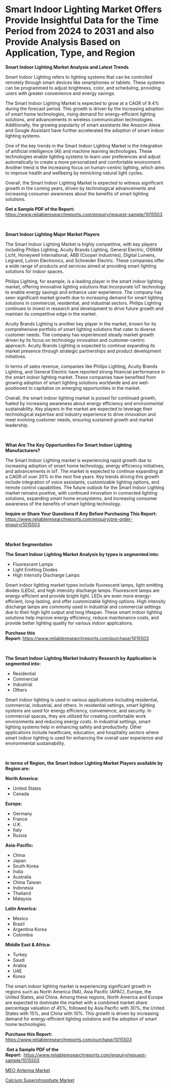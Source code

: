 <p><h1>Smart Indoor Lighting Market Offers Provide Insightful Data for the Time Period from 2024 to 2031 and also Provide Analysis Based on Application, Type, and Region</h1></p><p><strong>Smart Indoor Lighting Market Analysis and Latest Trends</strong></p>
<p><p>Smart Indoor Lighting refers to lighting systems that can be controlled remotely through smart devices like smartphones or tablets. These systems can be programmed to adjust brightness, color, and scheduling, providing users with greater convenience and energy savings.</p><p>The Smart Indoor Lighting Market is expected to grow at a CAGR of 9.4% during the forecast period. This growth is driven by the increasing adoption of smart home technologies, rising demand for energy-efficient lighting solutions, and advancements in wireless communication technologies. Additionally, the growing popularity of smart assistants like Amazon Alexa and Google Assistant have further accelerated the adoption of smart indoor lighting systems.</p><p>One of the key trends in the Smart Indoor Lighting Market is the integration of artificial intelligence (AI) and machine learning technologies. These technologies enable lighting systems to learn user preferences and adjust automatically to create a more personalized and comfortable environment. Another trend is the increasing focus on human-centric lighting, which aims to improve health and wellbeing by mimicking natural light cycles.</p><p>Overall, the Smart Indoor Lighting Market is expected to witness significant growth in the coming years, driven by technological advancements and increasing consumer awareness about the benefits of smart lighting solutions.</p></p>
<p><strong>Get a Sample PDF of the Report:&nbsp;</strong> <a href="https://www.reliableresearchreports.com/enquiry/request-sample/1015503">https://www.reliableresearchreports.com/enquiry/request-sample/1015503</a></p>
<p>&nbsp;</p>
<p><strong>Smart Indoor Lighting Major Market Players</strong></p>
<p><p>The Smart Indoor Lighting Market is highly competitive, with key players including Philips Lighting, Acuity Brands Lighting, General Electric, OSRAM Licht, Honeywell International, ABB (Cooper Industries), Digital Lumens, Legrand, Lutron Electronics, and Schneider Electric. These companies offer a wide range of products and services aimed at providing smart lighting solutions for indoor spaces.</p><p>Philips Lighting, for example, is a leading player in the smart indoor lighting market, offering innovative lighting solutions that incorporate IoT technology to enable energy savings and enhance user experience. The company has seen significant market growth due to increasing demand for smart lighting solutions in commercial, residential, and industrial sectors. Philips Lighting continues to invest in research and development to drive future growth and maintain its competitive edge in the market.</p><p>Acuity Brands Lighting is another key player in the market, known for its comprehensive portfolio of smart lighting solutions that cater to diverse customer needs. The company has experienced steady market growth driven by its focus on technology innovation and customer-centric approach. Acuity Brands Lighting is expected to continue expanding its market presence through strategic partnerships and product development initiatives.</p><p>In terms of sales revenue, companies like Philips Lighting, Acuity Brands Lighting, and General Electric have reported strong financial performance in the smart indoor lighting market. These companies have benefited from growing adoption of smart lighting solutions worldwide and are well-positioned to capitalize on emerging opportunities in the market.</p><p>Overall, the smart indoor lighting market is poised for continued growth, fueled by increasing awareness about energy efficiency and environmental sustainability. Key players in the market are expected to leverage their technological expertise and industry experience to drive innovation and meet evolving customer needs, ensuring sustained growth and market leadership.</p></p>
<p>&nbsp;</p>
<p><strong>What Are The Key Opportunities For Smart Indoor Lighting Manufacturers?</strong></p>
<p><p>The Smart Indoor Lighting market is experiencing rapid growth due to increasing adoption of smart home technology, energy efficiency initiatives, and advancements in IoT. The market is expected to continue expanding at a CAGR of over 20% in the next five years. Key trends driving this growth include integration of voice assistants, customizable lighting options, and remote control capabilities. The future outlook for the Smart Indoor Lighting market remains positive, with continued innovation in connected lighting solutions, expanding smart home ecosystems, and increasing consumer awareness of the benefits of smart lighting technology.</p></p>
<p><strong>Inquire or Share Your Questions If Any Before Purchasing This Report:</strong> <a href="https://www.reliableresearchreports.com/enquiry/pre-order-enquiry/1015503">https://www.reliableresearchreports.com/enquiry/pre-order-enquiry/1015503</a></p>
<p>&nbsp;</p>
<p><strong>Market Segmentation</strong></p>
<p><strong>The Smart Indoor Lighting Market Analysis by types is segmented into:</strong></p>
<p><ul><li>Fluorescent Lamps</li><li>Light Emitting Diodes</li><li>High Intensity Discharge Lamps</li></ul></p>
<p><p>Smart indoor lighting market types include fluorescent lamps, light emitting diodes (LEDs), and high intensity discharge lamps. Fluorescent lamps are energy-efficient and provide bright light. LEDs are even more energy-efficient, long-lasting, and offer customizable lighting options. High intensity discharge lamps are commonly used in industrial and commercial settings due to their high light output and long lifespan. These smart indoor lighting solutions help improve energy efficiency, reduce maintenance costs, and provide better lighting quality for various indoor applications.</p></p>
<p><strong>Purchase this Report:&nbsp;</strong><a href="https://www.reliableresearchreports.com/purchase/1015503">https://www.reliableresearchreports.com/purchase/1015503</a></p>
<p>&nbsp;</p>
<p><strong>The Smart Indoor Lighting Market Industry Research by Application is segmented into:</strong></p>
<p><ul><li>Residential</li><li>Commercial</li><li>Industrial</li><li>Others</li></ul></p>
<p><p>Smart indoor lighting is used in various applications including residential, commercial, industrial, and others. In residential settings, smart lighting systems are used for energy efficiency, convenience, and security. In commercial spaces, they are utilized for creating comfortable work environments and reducing energy costs. In industrial settings, smart lighting systems help in enhancing safety and productivity. Other applications include healthcare, education, and hospitality sectors where smart indoor lighting is used for enhancing the overall user experience and environmental sustainability.</p></p>
<p>&nbsp;</p>
<p><strong>In terms of Region, the Smart Indoor Lighting Market Players available by Region are:</strong></p>
<p>
    <p> <strong> North America: </strong>
        <ul>
            <li>United States</li>
            <li>Canada</li>
        </ul>
        </p> 
    <p> <strong> Europe: </strong>
        <ul>
            <li>Germany</li>
            <li>France</li>
            <li>U.K.</li>
            <li>Italy</li>
            <li>Russia</li>
        </ul>
        </p> 
    <p> <strong> Asia-Pacific: </strong>
        <ul>
            <li>China</li>
            <li>Japan</li>
            <li>South Korea</li>
            <li>India</li>
            <li>Australia</li>
            <li>China Taiwan</li>
            <li>Indonesia</li>
            <li>Thailand</li>
            <li>Malaysia</li>
        </ul>
        </p> 
    <p> <strong> Latin America: </strong>
        <ul>
            <li>Mexico</li>
            <li>Brazil</li>
            <li>Argentina Korea</li>
            <li>Colombia</li>
        </ul>
        </p> 
    <p> <strong> Middle East & Africa: </strong>
        <ul>
            <li>Turkey</li>
            <li>Saudi</li>
            <li>Arabia</li>
            <li>UAE</li>
            <li>Korea</li>
        </ul>
    </p>
    </p>
<p><p>The smart indoor lighting market is experiencing significant growth in regions such as North America (NA), Asia Pacific (APAC), Europe, the United States, and China. Among these regions, North America and Europe are expected to dominate the market with a combined market share percentage valuation of 45%, followed by Asia Pacific with 30%, the United States with 15%, and China with 10%. This growth is driven by increasing demand for energy-efficient lighting solutions and the adoption of smart home technologies.</p></p>
<p><strong>Purchase this Report: </strong><a href="https://www.reliableresearchreports.com/purchase/1015503">https://www.reliableresearchreports.com/purchase/1015503</a></p>
<p>&nbsp;<strong>Get a Sample PDF of the Report:&nbsp;&nbsp;</strong><a href="https://www.reliableresearchreports.com/enquiry/request-sample/1015503">https://www.reliableresearchreports.com/enquiry/request-sample/1015503</a></p>
<p><strong></strong></p>
<p><p><a href="https://view.publitas.com/reportprime-1/global-meo-antenna-market-by-types-applications-and-major-players-with-regional-growth-rate-analysis-and-development-situation-from-2024-to-2031/">MEO Antenna Market</a></p><p><a href="https://simplistic-meeting-7ee.notion.site/Insights-into-Calcium-Superphosphate-Market-Size-Analysing-Market-Share-Trends-and-Growth-from-20-036056e9c22247c2bada7aba74ef5e74">Calcium Superphosphate Market</a></p></p>
